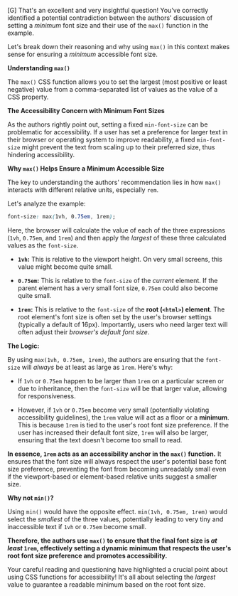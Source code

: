 [G] That's an excellent and very insightful question! You've correctly identified a potential contradiction between the authors' discussion of setting a *minimum* font size and their use of the `max()` function in the example.

Let's break down their reasoning and why using `max()` in this context makes sense for ensuring a *minimum* accessible font size.

**Understanding `max()`**

The `max()` CSS function allows you to set the largest (most positive or least negative) value from a comma-separated list of values as the value of a CSS property.

**The Accessibility Concern with Minimum Font Sizes**

As the authors rightly point out, setting a fixed `min-font-size` can be problematic for accessibility. If a user has set a preference for larger text in their browser or operating system to improve readability, a fixed `min-font-size` might prevent the text from scaling up to their preferred size, thus hindering accessibility.

**Why `max()` Helps Ensure a Minimum Accessible Size**

The key to understanding the authors' recommendation lies in how `max()` interacts with different relative units, especially `rem`.

Let's analyze the example:

```css
font-size: max(1vh, 0.75em, 1rem);
```

Here, the browser will calculate the value of each of the three expressions (`1vh`, `0.75em`, and `1rem`) and then apply the *largest* of these three calculated values as the `font-size`.

* **`1vh`:** This is relative to the viewport height. On very small screens, this value might become quite small.

* **`0.75em`:** This is relative to the `font-size` of the *current* element. If the parent element has a very small font size, `0.75em` could also become quite small.

* **`1rem`:** This is relative to the `font-size` of the **root (`<html>`) element**. The root element's font size is often set by the user's browser settings (typically a default of 16px). Importantly, users who need larger text will often adjust their *browser's default font size*.

**The Logic:**

By using `max(1vh, 0.75em, 1rem)`, the authors are ensuring that the `font-size` will *always* be at least as large as `1rem`. Here's why:

* If `1vh` or `0.75em` happen to be larger than `1rem` on a particular screen or due to inheritance, then the `font-size` will be that larger value, allowing for responsiveness.

* However, if `1vh` or `0.75em` become very small (potentially violating accessibility guidelines), the `1rem` value will act as a floor or a **minimum**. This is because `1rem` is tied to the user's root font size preference. If the user has increased their default font size, `1rem` will also be larger, ensuring that the text doesn't become too small to read.

**In essence, `1rem` acts as an accessibility anchor in the `max()` function.** It ensures that the font size will always respect the user's potential base font size preference, preventing the font from becoming unreadably small even if the viewport-based or element-based relative units suggest a smaller size.

**Why not `min()`?**

Using `min()` would have the opposite effect. `min(1vh, 0.75em, 1rem)` would select the *smallest* of the three values, potentially leading to very tiny and inaccessible text if `1vh` or `0.75em` become small.

**Therefore, the authors use `max()` to ensure that the final font size is *at least* `1rem`, effectively setting a dynamic minimum that respects the user's root font size preference and promotes accessibility.**

Your careful reading and questioning have highlighted a crucial point about using CSS functions for accessibility! It's all about selecting the *largest* value to guarantee a readable minimum based on the root font size.
